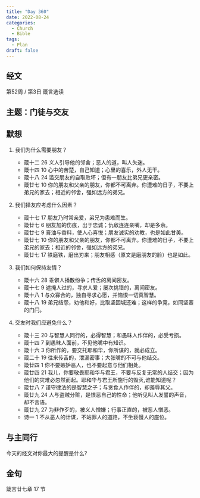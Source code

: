 ```yaml
---
title: "Day 360"
date: 2022-08-24
categories:
  - Church
  - Bible
tags:
  - Plan
draft: false
---
```


## 经文
第52周 / 第3日 箴言选读

## 主题：门徒与交友

## 默想
1. 我们为什么需要朋友？
   * 箴十二  26 义人引导他的邻舍；恶人的道，叫人失迷。
   * 箴十四  10 心中的苦楚，自己知道；心里的喜乐，外人无干。
   * 箴十八  24 滥交朋友的自取败坏；但有一朋友比弟兄更亲密。
   * 箴廿七  10 你的朋友和父亲的朋友，你都不可离弃。你遭难的日子，不要上弟兄的家去；相近的邻舍，强如远方的弟兄。

2. 我们择友应考虑什么因素？
   * 箴十七  17 朋友乃时常亲爱，弟兄为患难而生。
   * 箴廿七  6 朋友加的伤痕，出于忠诚；仇敌连连亲嘴，却是多余。
   * 箴廿七   9 膏油与香料，使人心喜悦；朋友诚实的劝教，也是如此甘美。
   * 箴廿七  10 你的朋友和父亲的朋友，你都不可离弃。你遭难的日子，不要上弟兄的家去；相近的邻舍，强如远方的弟兄。
   * 箴廿七  17 铁磨铁，磨出刃来；朋友相感（原文是磨朋友的脸）也是如此。

3. 我们如何保持友情？
   * 箴十六  28 乖僻人播散纷争；传舌的离间密友。
   * 箴十七   9 遮掩人过的，寻求人爱；屡次挑错的，离间密友。
   * 箴十八   1 与众寡合的，独自寻求心愿，并恼恨一切真智慧。
   * 箴十八  19 弟兄结怨，劝他和好，比取坚固城还难；这样的争竞，如同坚寨的门闩。

4. 交友时我们应避免什么？
   * 箴十三  20 与智慧人同行的，必得智慧；和愚昧人作伴的，必受亏损。
   * 箴十四  7 到愚昧人面前，不见他嘴中有知识。
   * 箴十六  3     你所作的，要交托耶和华，你所谋的，就必成立。
   * 箴二十  19 往来传舌的，泄漏密事；大张嘴的不可与他结交。
   * 箴廿四  1     你不要嫉妒恶人，也不要起意与他们相处。
   * 箴廿四  21 我儿，你要敬畏耶和华与君王，不要与反复无常的人结交；因为他们的灾难必忽然而起。耶和华与君王所施行的毁灭,谁能知道呢？
   * 箴廿八  7 谨守律法的是智慧之子；与贪食人作伴的，却羞辱其父。
   * 箴廿九  24 人与盗贼分赃，是恨恶自己的性命；他听见叫人发誓的声音，却不言语。
   * 箴廿九  27 为非作歹的，被义人憎嫌；行事正直的，被恶人憎恶。
   * 诗一  1 不从恶人的计谋，不站罪人的道路，不坐亵慢人的座位。

## 与主同行
今天的经文对你最大的提醒是什么?

## 金句
箴言廿七章 17 节

[comment]: <> (## 附录)

